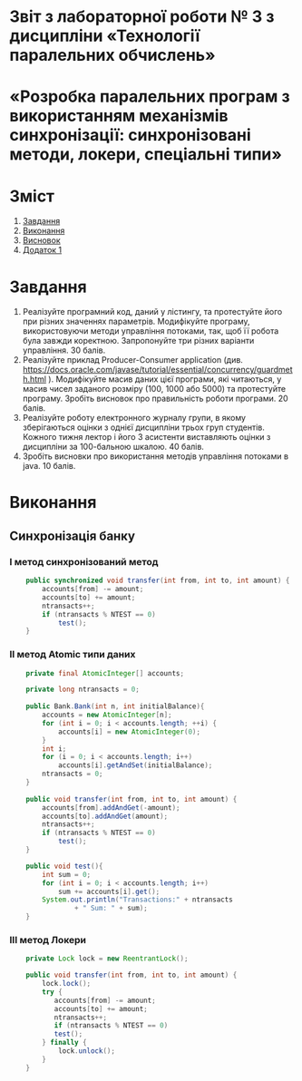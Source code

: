 <h1>Звіт
з лабораторної роботи  № 3 з дисципліни
«Технології паралельних обчислень»
</h1>

# «Розробка паралельних програм з використанням механізмів синхронізації: синхронізовані методи, локери, спеціальні типи»

[//]: # (## Виконав: ІП-91 Газін Костянтин)

[//]: # ()
[//]: # ()
[//]: # (## Перевірила: Стеценко Інна Вячеславівна)


# Зміст
1) [Завдання](#Завдання)
2) [Виконання](#Виконання)
3) [Висновок](#Висновок)
4) [Додаток 1](#Додаток-1)

# Завдання
1. Реалізуйте програмний код, даний у лістингу, та протестуйте його при різних значеннях параметрів. Модифікуйте програму, використовуючи методи управління потоками, так, щоб її робота була завжди коректною. Запропонуйте три різних варіанти управління. 30 балів.
2. Реалізуйте приклад Producer-Consumer application (див. https://docs.oracle.com/javase/tutorial/essential/concurrency/guardmeth.html ). Модифікуйте масив даних цієї програми, які читаються, у масив чисел заданого розміру (100, 1000 або 5000) та протестуйте програму. Зробіть висновок про правильність роботи програми. 20 балів.
3. Реалізуйте роботу електронного журналу групи, в якому зберігаються оцінки з однієї дисципліни трьох груп студентів. Кожного тижня лектор і його 3 асистенти виставляють оцінки з дисципліни за 100-бальною шкалою. 40 балів.
4. Зробіть висновки про використання методів управління потоками в java. 10 балів.

# Виконання
## Синхронізація банку
### I метод синхронізований метод
```java
    public synchronized void transfer(int from, int to, int amount) {
        accounts[from] -= amount;
        accounts[to] += amount;
        ntransacts++;
        if (ntransacts % NTEST == 0)
            test();
    }
```

### II метод Atomic типи даних
```java
    private final AtomicInteger[] accounts;

    private long ntransacts = 0;
    
    public Bank.Bank(int n, int initialBalance){
        accounts = new AtomicInteger[n];
        for (int i = 0; i < accounts.length; ++i) {
            accounts[i] = new AtomicInteger(0);
        }
        int i;
        for (i = 0; i < accounts.length; i++)
            accounts[i].getAndSet(initialBalance);
        ntransacts = 0;
    }
    
    public void transfer(int from, int to, int amount) {
        accounts[from].addAndGet(-amount);
        accounts[to].addAndGet(amount);
        ntransacts++;
        if (ntransacts % NTEST == 0)
            test();
    }

    public void test(){
        int sum = 0;
        for (int i = 0; i < accounts.length; i++)
            sum += accounts[i].get();
        System.out.println("Transactions:" + ntransacts
                + " Sum: " + sum);
    }
```

### III метод Локери
```java
    private Lock lock = new ReentrantLock();

    public void transfer(int from, int to, int amount) {
        lock.lock();
        try {
           accounts[from] -= amount;
           accounts[to] += amount;
           ntransacts++;
           if (ntransacts % NTEST == 0)
           test();
        } finally {
            lock.unlock();
        }
    }
```

